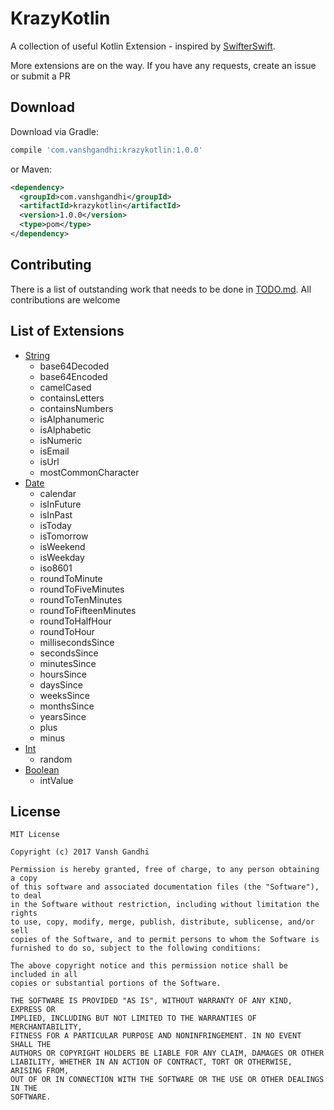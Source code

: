 # KrazyKotlin
A collection of useful Kotlin Extension - inspired by [SwifterSwift](https://github.com/SwifterSwift/SwifterSwift).

More extensions are on the way. If you have any requests, create an issue or submit a PR

## Download

Download via Gradle:

```groovy
compile 'com.vanshgandhi:krazykotlin:1.0.0'
```

or Maven:

```xml
<dependency>
  <groupId>com.vanshgandhi</groupId>
  <artifactId>krazykotlin</artifactId>
  <version>1.0.0</version>
  <type>pom</type>
</dependency>
```

## Contributing
There is a list of outstanding work that needs to be done in [TODO.md](https://github.com/vanshg/KrazyKotlin/blob/master/TODO.md). All contributions are welcome

## List of Extensions
- [String](https://github.com/vanshg/KrazyKotlin/blob/master/src/main/kotlin/com/vanshgandhi/krazykotlin/StringExtensions.kt)
    - base64Decoded
    - base64Encoded
    - camelCased
    - containsLetters
    - containsNumbers
    - isAlphanumeric
    - isAlphabetic
    - isNumeric
    - isEmail
    - isUrl
    - mostCommonCharacter
- [Date](https://github.com/vanshg/KrazyKotlin/blob/master/src/main/kotlin/com/vanshgandhi/krazykotlin/DateExtensions.kt)
    - calendar
    - isInFuture
    - isInPast
    - isToday
    - isTomorrow
    - isWeekend
    - isWeekday
    - iso8601
    - roundToMinute
    - roundToFiveMinutes
    - roundToTenMinutes
    - roundToFifteenMinutes
    - roundToHalfHour
    - roundToHour
    - millisecondsSince
    - secondsSince
    - minutesSince
    - hoursSince
    - daysSince
    - weeksSince
    - monthsSince
    - yearsSince
    - plus
    - minus
- [Int](https://github.com/vanshg/KrazyKotlin/blob/master/src/main/kotlin/com/vanshgandhi/krazykotlin/IntExtensions.kt)
    - random
- [Boolean](https://github.com/vanshg/KrazyKotlin/blob/master/src/main/kotlin/com/vanshgandhi/krazykotlin/BooleanExtensions.kt)
    - intValue

## License
```
MIT License

Copyright (c) 2017 Vansh Gandhi

Permission is hereby granted, free of charge, to any person obtaining a copy
of this software and associated documentation files (the "Software"), to deal
in the Software without restriction, including without limitation the rights
to use, copy, modify, merge, publish, distribute, sublicense, and/or sell
copies of the Software, and to permit persons to whom the Software is
furnished to do so, subject to the following conditions:

The above copyright notice and this permission notice shall be included in all
copies or substantial portions of the Software.

THE SOFTWARE IS PROVIDED "AS IS", WITHOUT WARRANTY OF ANY KIND, EXPRESS OR
IMPLIED, INCLUDING BUT NOT LIMITED TO THE WARRANTIES OF MERCHANTABILITY,
FITNESS FOR A PARTICULAR PURPOSE AND NONINFRINGEMENT. IN NO EVENT SHALL THE
AUTHORS OR COPYRIGHT HOLDERS BE LIABLE FOR ANY CLAIM, DAMAGES OR OTHER
LIABILITY, WHETHER IN AN ACTION OF CONTRACT, TORT OR OTHERWISE, ARISING FROM,
OUT OF OR IN CONNECTION WITH THE SOFTWARE OR THE USE OR OTHER DEALINGS IN THE
SOFTWARE.
```
